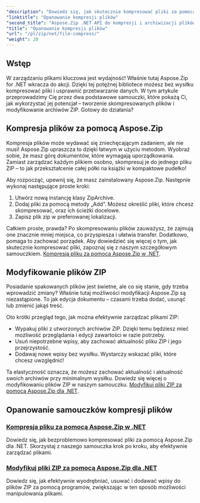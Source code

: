 ```yaml
---
"description": "Dowiedz się, jak skutecznie kompresować pliki za pomocą Aspose.Zip dla .NET, korzystając z naszego szczegółowego samouczka. Skorzystaj z tego kompleksowego przewodnika, aby bezproblemowo wdrożyć kompresję plików w aplikacjach .NET."
"linktitle": "Opanowanie kompresji plików"
"second_title": "Aspose.Zip .NET API do kompresji i archiwizacji plików"
"title": "Opanowanie kompresji plików"
"url": "/pl/zip/net/file-compress/"
"weight": 20
---
```


## Wstęp

W zarządzaniu plikami kluczowa jest wydajność! Właśnie tutaj Aspose.Zip for .NET wkracza do akcji. Dzięki tej potężnej bibliotece możesz bez wysiłku kompresować pliki i usprawnić przetwarzanie danych. W tym artykule przeprowadzimy Cię przez dwa podstawowe samouczki, które pokażą Ci, jak wykorzystać jej potencjał – tworzenie skompresowanych plików i modyfikowanie archiwów ZIP. Gotowy do działania?

## Kompresja plików za pomocą Aspose.Zip

Kompresja plików może wydawać się zniechęcającym zadaniem, ale nie musi! Aspose.Zip upraszcza to dzięki łatwym w użyciu metodom. Wyobraź sobie, że masz górę dokumentów, które wymagają uporządkowania. Zamiast zarządzać każdym plikiem osobno, skompresuj je do jednego pliku ZIP – to jak przekształcenie całej półki na książki w kompaktowe pudełko! 

Aby rozpocząć, upewnij się, że masz zainstalowany Aspose.Zip. Następnie wykonaj następujące proste kroki:

1. Utwórz nową instancję klasy ZipArchive.
2. Dodaj pliki za pomocą metody „Add”. Możesz określić pliki, które chcesz skompresować, oraz ich ścieżki docelowe.
3. Zapisz plik zip w preferowanej lokalizacji.

Całkiem proste, prawda? Po skompresowaniu plików zauważysz, że zajmują one znacznie mniej miejsca, co przyspiesza i ułatwia transfer. Dodatkowo, pomaga to zachować porządek. Aby dowiedzieć się więcej o tym, jak skutecznie kompresować pliki, zapoznaj się z naszym szczegółowym samouczkiem. [Kompresja pliku za pomocą Aspose.Zip w .NET](./compression-file/).

## Modyfikowanie plików ZIP

Posiadanie spakowanych plików jest świetne, ale co się stanie, gdy trzeba wprowadzić zmiany? Właśnie tutaj możliwości modyfikacji Aspose.Zip są niezastąpione. To jak edycja dokumentu – czasami trzeba dodać, usunąć lub zmienić jakąś treść.

Oto krótki przegląd tego, jak można efektywnie zarządzać plikami ZIP:

- Wypakuj pliki z utworzonych archiwów ZIP. Dzięki temu będziesz mieć możliwość przeglądania i edycji zawartości w razie potrzeby.
- Usuń niepotrzebne wpisy, aby zachować aktualność pliku ZIP i jego przejrzystość.
- Dodawaj nowe wpisy bez wysiłku. Wystarczy wskazać pliki, które chcesz uwzględnić!

Ta elastyczność oznacza, że możesz zachować aktualność i aktualność swoich archiwów przy minimalnym wysiłku. Dowiedz się więcej o modyfikowaniu plików ZIP w naszym samouczku. [Modyfikuj pliki ZIP za pomocą Aspose.Zip dla .NET](./modify-zip-files/).

## Opanowanie samouczków kompresji plików
### [Kompresja pliku za pomocą Aspose.Zip w .NET](./compression-file/)
Dowiedz się, jak bezproblemowo kompresować pliki za pomocą Aspose.Zip dla .NET. Skorzystaj z naszego samouczka krok po kroku, aby efektywnie zarządzać plikami.
### [Modyfikuj pliki ZIP za pomocą Aspose.Zip dla .NET](./modify-zip-files/)
Dowiedz się, jak efektywnie wyodrębniać, usuwać i dodawać wpisy do plików ZIP za pomocą programów, zwiększając w ten sposób możliwości manipulowania plikami.